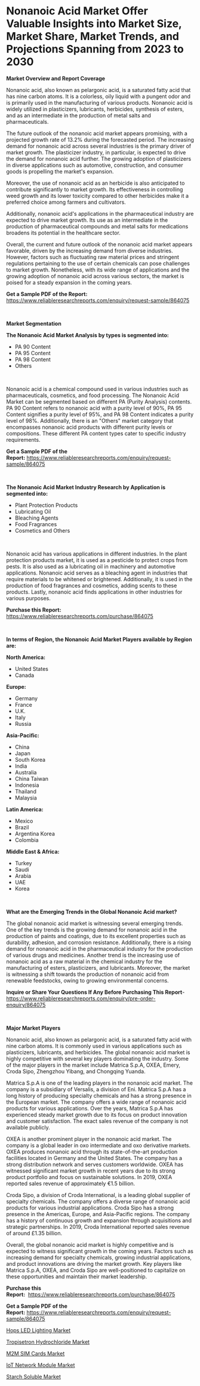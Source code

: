 <p><h1>Nonanoic Acid Market Offer Valuable Insights into Market Size, Market Share, Market Trends, and Projections Spanning from 2023 to 2030</h1></p><p><strong>Market Overview and Report Coverage</strong></p>
<p><p>Nonanoic acid, also known as pelargonic acid, is a saturated fatty acid that has nine carbon atoms. It is a colorless, oily liquid with a pungent odor and is primarily used in the manufacturing of various products. Nonanoic acid is widely utilized in plasticizers, lubricants, herbicides, synthesis of esters, and as an intermediate in the production of metal salts and pharmaceuticals.</p><p>The future outlook of the nonanoic acid market appears promising, with a projected growth rate of 13.2% during the forecasted period. The increasing demand for nonanoic acid across several industries is the primary driver of market growth. The plasticizer industry, in particular, is expected to drive the demand for nonanoic acid further. The growing adoption of plasticizers in diverse applications such as automotive, construction, and consumer goods is propelling the market's expansion.</p><p>Moreover, the use of nonanoic acid as an herbicide is also anticipated to contribute significantly to market growth. Its effectiveness in controlling weed growth and its lower toxicity compared to other herbicides make it a preferred choice among farmers and cultivators.</p><p>Additionally, nonanoic acid's applications in the pharmaceutical industry are expected to drive market growth. Its use as an intermediate in the production of pharmaceutical compounds and metal salts for medications broadens its potential in the healthcare sector.</p><p>Overall, the current and future outlook of the nonanoic acid market appears favorable, driven by the increasing demand from diverse industries. However, factors such as fluctuating raw material prices and stringent regulations pertaining to the use of certain chemicals can pose challenges to market growth. Nonetheless, with its wide range of applications and the growing adoption of nonanoic acid across various sectors, the market is poised for a steady expansion in the coming years.</p></p>
<p><strong>Get a Sample PDF of the Report:</strong> <a href="https://www.reliableresearchreports.com/enquiry/request-sample/864075">https://www.reliableresearchreports.com/enquiry/request-sample/864075</a></p>
<p>&nbsp;</p>
<p><strong>Market Segmentation</strong></p>
<p><strong>The Nonanoic Acid Market Analysis by types is segmented into:</strong></p>
<p><ul><li>PA 90 Content</li><li>PA 95 Content</li><li>PA 98 Content</li><li>Others</li></ul></p>
<p>&nbsp;</p>
<p><p>Nonanoic acid is a chemical compound used in various industries such as pharmaceuticals, cosmetics, and food processing. The Nonanoic Acid Market can be segmented based on different PA (Purity Analysis) contents. PA 90 Content refers to nonanoic acid with a purity level of 90%, PA 95 Content signifies a purity level of 95%, and PA 98 Content indicates a purity level of 98%. Additionally, there is an "Others" market category that encompasses nonanoic acid products with different purity levels or compositions. These different PA content types cater to specific industry requirements.</p></p>
<p><strong>Get a Sample PDF of the Report:</strong>&nbsp;<a href="https://www.reliableresearchreports.com/enquiry/request-sample/864075">https://www.reliableresearchreports.com/enquiry/request-sample/864075</a></p>
<p>&nbsp;</p>
<p><strong>The Nonanoic Acid Market Industry Research by Application is segmented into:</strong></p>
<p><ul><li>Plant Protection Products</li><li>Lubricating Oil</li><li>Bleaching Agents</li><li>Food Fragrances</li><li>Cosmetics and Others</li></ul></p>
<p>&nbsp;</p>
<p><p>Nonanoic acid has various applications in different industries. In the plant protection products market, it is used as a pesticide to protect crops from pests. It is also used as a lubricating oil in machinery and automotive applications. Nonanoic acid serves as a bleaching agent in industries that require materials to be whitened or brightened. Additionally, it is used in the production of food fragrances and cosmetics, adding scents to these products. Lastly, nonanoic acid finds applications in other industries for various purposes.</p></p>
<p><strong>Purchase this Report:</strong>&nbsp; <a href="https://www.reliableresearchreports.com/purchase/864075">https://www.reliableresearchreports.com/purchase/864075</a></p>
<p>&nbsp;</p>
<p><strong>In terms of Region, the Nonanoic Acid Market Players available by Region are:</strong></p>
<p>
    <p> <strong> North America: </strong>
        <ul>
            <li>United States</li>
            <li>Canada</li>
        </ul>
        </p> 
    <p> <strong> Europe: </strong>
        <ul>
            <li>Germany</li>
            <li>France</li>
            <li>U.K.</li>
            <li>Italy</li>
            <li>Russia</li>
        </ul>
        </p> 
    <p> <strong> Asia-Pacific: </strong>
        <ul>
            <li>China</li>
            <li>Japan</li>
            <li>South Korea</li>
            <li>India</li>
            <li>Australia</li>
            <li>China Taiwan</li>
            <li>Indonesia</li>
            <li>Thailand</li>
            <li>Malaysia</li>
        </ul>
        </p> 
    <p> <strong> Latin America: </strong>
        <ul>
            <li>Mexico</li>
            <li>Brazil</li>
            <li>Argentina Korea</li>
            <li>Colombia</li>
        </ul>
        </p> 
    <p> <strong> Middle East & Africa: </strong>
        <ul>
            <li>Turkey</li>
            <li>Saudi</li>
            <li>Arabia</li>
            <li>UAE</li>
            <li>Korea</li>
        </ul>
    </p>
    </p>
<p>&nbsp;</p>
<p><strong>What are the Emerging Trends in the Global Nonanoic Acid market?</strong></p>
<p><p>The global nonanoic acid market is witnessing several emerging trends. One of the key trends is the growing demand for nonanoic acid in the production of paints and coatings, due to its excellent properties such as durability, adhesion, and corrosion resistance. Additionally, there is a rising demand for nonanoic acid in the pharmaceutical industry for the production of various drugs and medicines. Another trend is the increasing use of nonanoic acid as a raw material in the chemical industry for the manufacturing of esters, plasticizers, and lubricants. Moreover, the market is witnessing a shift towards the production of nonanoic acid from renewable feedstocks, owing to growing environmental concerns.</p></p>
<p><strong>Inquire or Share Your Questions If Any Before Purchasing This Report</strong>- <a href="https://www.reliableresearchreports.com/enquiry/pre-order-enquiry/864075">https://www.reliableresearchreports.com/enquiry/pre-order-enquiry/864075</a></p>
<p>&nbsp;</p>
<p><strong>Major Market Players</strong></p>
<p><p>Nonanoic acid, also known as pelargonic acid, is a saturated fatty acid with nine carbon atoms. It is commonly used in various applications such as plasticizers, lubricants, and herbicides. The global nonanoic acid market is highly competitive with several key players dominating the industry. Some of the major players in the market include Matrica S.p.A, OXEA, Emery, Croda Sipo, Zhengzhou Yibang, and Chongqing Yuanda.</p><p>Matrica S.p.A is one of the leading players in the nonanoic acid market. The company is a subsidiary of Versalis, a division of Eni. Matrica S.p.A has a long history of producing specialty chemicals and has a strong presence in the European market. The company offers a wide range of nonanoic acid products for various applications. Over the years, Matrica S.p.A has experienced steady market growth due to its focus on product innovation and customer satisfaction. The exact sales revenue of the company is not available publicly.</p><p>OXEA is another prominent player in the nonanoic acid market. The company is a global leader in oxo intermediate and oxo derivative markets. OXEA produces nonanoic acid through its state-of-the-art production facilities located in Germany and the United States. The company has a strong distribution network and serves customers worldwide. OXEA has witnessed significant market growth in recent years due to its strong product portfolio and focus on sustainable solutions. In 2019, OXEA reported sales revenue of approximately €1.5 billion.</p><p>Croda Sipo, a division of Croda International, is a leading global supplier of specialty chemicals. The company offers a diverse range of nonanoic acid products for various industrial applications. Croda Sipo has a strong presence in the Americas, Europe, and Asia-Pacific regions. The company has a history of continuous growth and expansion through acquisitions and strategic partnerships. In 2019, Croda International reported sales revenue of around £1.35 billion.</p><p>Overall, the global nonanoic acid market is highly competitive and is expected to witness significant growth in the coming years. Factors such as increasing demand for specialty chemicals, growing industrial applications, and product innovations are driving the market growth. Key players like Matrica S.p.A, OXEA, and Croda Sipo are well-positioned to capitalize on these opportunities and maintain their market leadership.</p></p>
<p><strong>Purchase this Report:</strong>&nbsp;&nbsp;<a href="https://www.reliableresearchreports.com/purchase/864075">https://www.reliableresearchreports.com/purchase/864075</a></p>
<p></p>
<p><strong>Get a Sample PDF of the Report:</strong>&nbsp;<a href="https://www.reliableresearchreports.com/enquiry/request-sample/864075">https://www.reliableresearchreports.com/enquiry/request-sample/864075</a></p>
<p><p><a href="https://medium.com/@coltruecker/hops-led-lighting-market-exploring-market-share-market-trends-and-future-growth-d8ab276e5415">Hops LED Lighting Market</a></p><p><a href="https://github.com/amae102299/Market-Research-Report-List-1/blob/main/tropisetron-hydrochloride-market.md">Tropisetron Hydrochloride Market</a></p><p><a href="https://medium.com/@juananienow/m2m-sim-cards-market-insights-into-market-cagr-market-trends-and-growth-strategies-91be617bf8df">M2M SIM Cards Market</a></p><p><a href="https://medium.com/@jaydonhyatt2023/iot-network-module-market-exploring-market-share-market-trends-and-future-growth-3237a5e3daea">IoT Network Module Market</a></p><p><a href="https://github.com/prosalinda88/Market-Research-Report-List-1/blob/main/starch-soluble-market.md">Starch Soluble Market</a></p></p>